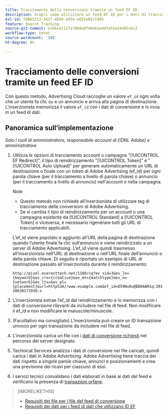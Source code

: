 ```yaml
---
title: Tracciamento delle conversioni tramite un feed EF ID
description: Scopri come utilizzare un feed EF ID per i dati di tracciamento della conversione.
exl-id: fd065313-3d27-4bb9-a934-e815e02cf405
feature: Search Tracking
source-git-commit: e16bc62127a708de8f4deb1eddfa53a14405cbc2
workflow-type: tm+mt
source-wordcount: '349'
ht-degree: 0%

---
```


# Tracciamento delle conversioni tramite un feed EF ID

Con questo metodo, Advertising Cloud raccoglie un valore `ef_id` ogni volta che un utente fa clic su e un annuncio e arriva alla pagina di destinazione. L&#39;inserzionista memorizza il valore `ef_id` con i dati di conversione e lo invia in un feed di dati.

## Panoramica sull’implementazione

*Solo i ruoli di amministratore, responsabile account di [!DNL Adobe] e amministratore*

1. Utilizza le opzioni di tracciamento account o campagna &quot;[!UICONTROL EF Redirect]&quot;, il tipo di reindirizzamento &quot;[!UICONTROL Token]&quot; e &quot;[!UICONTROL Auto Upload]&quot; per generare automaticamente un URL di destinazione o finale con un token di Adobe Advertising (ef_id) per ogni parola chiave (per il tracciamento a livello di parola chiave) o annuncio (per il tracciamento a livello di annuncio) nell&#39;account o nella campagna.

   >[!NOTE]
   >* Questo metodo non richiede all’inserzionista di utilizzare tag di tracciamento delle conversioni di Adobe Advertising.
   >* Se si cambia il tipo di reindirizzamento per un account o una campagna esistente da [!UICONTROL Standard] a [!UICONTROL Token] o viceversa, è necessario rigenerare tutti gli URL di tracciamento applicabili.

   L’ef_id viene popolato e aggiunto all’URL della pagina di destinazione quando l’utente finale fa clic sull’annuncio e viene reindirizzato a un server di Adobe Advertising. L’ef_id viene quindi trasmesso all’inserzionista nell’URL di destinazione o nell’URL finale dell’annuncio o della parola chiave. Di seguito è riportato un esempio di URL di destinazione passato all&#39;inserzionista durante il reindirizzamento:

   `http://pixel.everesttech.net/1180/cq?ev_sid=3&ev_ln={keyword}&ev_crx={creative}&ev_mt={matchtype}&ev_n={network}&ev_ltx=&ev_pl={placement}&url=http%3A//www.example.com&ef_id=D59Nu0u@BD0AAM1q:20110630172936:s`

1. L’inserzionista estrae l’ef_id dal reindirizzamento e lo memorizza con i dati di conversione rilevanti da includere nel file di feed. Non modificare il ef_id e non modificare le maiuscole/minuscole.

1. (Facoltativo ma consigliato) L’inserzionista può creare un ID transazione univoco per ogni transazione da includere nel file di feed.

1. L&#39;inserzionista carica un file con i [dati di conversione richiesti](/help/search-social-commerce/tracking/feed-ef-id-data-requirements.md) nel percorso del server designato.

1. Technical Services analizza i dati di conversione nei file caricati, quindi carica i dati in Adobe Advertising. Adobe Advertising tiene traccia dei dati rispetto a singole parole chiave, annunci e posizionamenti e crea una previsione dei ricavi per ciascuno di essi.

1. I servizi tecnici convalidano i dati elaborati in base ai dati del feed e verificano la presenza di [transazioni orfane](/help/search-social-commerce/glossary.md#o-p).

>[!MORELIKETHIS]
>
>* [Requisiti dei file per i file del feed di conversione](feed-file-requirements.md)
>* [Requisiti dei dati per i feed di dati che utilizzano ID EF](/help/search-social-commerce/tracking/feed-ef-id-data-requirements.md)
